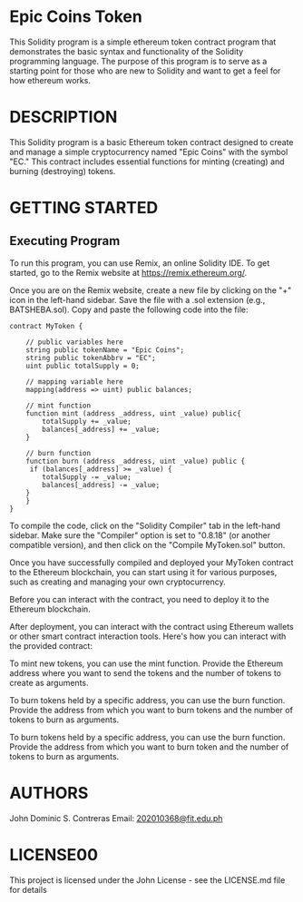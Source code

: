 # Epic Coins Token
This Solidity program is a simple ethereum token contract program that demonstrates the basic syntax and functionality of the Solidity programming language. The purpose of this program is to serve as a starting point for those who are new to Solidity and want to get a feel for how ethereum works.
# DESCRIPTION
This Solidity program is a basic Ethereum token contract designed to create and manage a simple cryptocurrency named "Epic Coins" with the symbol "EC." This contract includes essential functions for minting (creating) and burning (destroying) tokens.
# GETTING STARTED
## Executing Program
To run this program, you can use Remix, an online Solidity IDE. To get started, go to the Remix website at https://remix.ethereum.org/.

Once you are on the Remix website, create a new file by clicking on the "+" icon in the left-hand sidebar. Save the file with a .sol extension (e.g., BATSHEBA.sol). Copy and paste the following code into the file:
```solidity
contract MyToken {

    // public variables here
    string public tokenName = "Epic Coins";
    string public tokenAbbrv = "EC";
    uint public totalSupply = 0;

    // mapping variable here
    mapping(address => uint) public balances;

    // mint function
    function mint (address _address, uint _value) public{
        totalSupply += _value;
        balances[_address] += _value;
    }

    // burn function
    function burn (address _address, uint _value) public {
     if (balances[_address] >= _value) {
        totalSupply -= _value;
        balances[_address] -= _value;
    }
    }
}
```
To compile the code, click on the "Solidity Compiler" tab in the left-hand sidebar. Make sure the "Compiler" option is set to "0.8.18" (or another compatible version), and then click on the "Compile MyToken.sol" button.

Once you have successfully compiled and deployed your MyToken contract to the Ethereum blockchain, you can start using it for various purposes, such as creating and managing your own cryptocurrency. 

Before you can interact with the contract, you need to deploy it to the Ethereum blockchain. 

After deployment, you can interact with the contract using Ethereum wallets or other smart contract interaction tools. Here's how you can interact with the provided contract:

To mint  new tokens, you can use the mint function. Provide the Ethereum address where you want to send the tokens and the number of tokens to create as arguments.

To burn  tokens held by a specific address, you can use the burn function. Provide the address from which you want to burn tokens and the number of tokens to burn as arguments.

To burn  tokens held by a specific address, you can use the burn function. Provide the address from which you want to burn token and the number of tokens to burn as arguments.

# AUTHORS
John Dominic S. Contreras
Email:
202010368@fit.edu.ph
# LICENSE00
This project is licensed under the John License - see the LICENSE.md file for details
